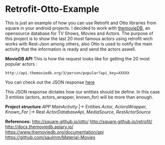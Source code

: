# Retrofit-Otto-Example
This is just an example of how you can use Retrofit and Otto libraries from square in your android projects. I decided to work with [themovieDB](https://www.themoviedb.org/), an opensource database for TV Shows, Movies and Actors. The purpose of this project is to show the last 20 most famous actors using retrofit wich works with Rest-Json among others, also Otto is used to notify the main activity that the information is ready and send the actors aswell.

**MovieDB API**
This is how the request looks like for getting the 20 most popular actors : 

    http://api.themoviedb.org/3/person/popular?api_key=XXXXX

 You can check out the JSON response [here](http://docs.themoviedb.apiary.io/#reference/people/personpopular/get)

This JSON response dictates how our entities should be define. In this case 3 entities (actors, actors_wrapper, known_for) will be more than enough.

**Project structure** 
*APP*
*MainActivity*
 |-> Entities 
 *Actor, ActorsWrapper, Known_For* 
 |-> Rest
 *ActorDatabaseApi, MediaSource, RestActorSource*
 
**References:**
http://square.github.io/otto/
http://square.github.io/retrofit/
http://docs.themoviedb.apiary.io/
https://www.themoviedb.org/documentation/api
https://github.com/saulmm/Material-Movies

